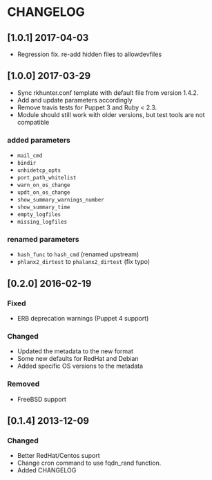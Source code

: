 # CHANGELOG


## [1.0.1] 2017-04-03

  * Regression fix. re-add hidden files to allowdevfiles

## [1.0.0] 2017-03-29

  * Sync rkhunter.conf template with default file from version 1.4.2.
  * Add and update parameters accordingly
  * Remove travis tests for Puppet 3 and Ruby < 2.3.
  * Module should still work with older versions, but test tools are not compatible

###  added parameters
  * `mail_cmd`
  * `bindir`
  * `unhidetcp_opts`
  * `port_path_whitelist`
  * `warn_on_os_change`
  * `updt_on_os_change`
  * `show_summary_warnings_number`
  * `show_summary_time`
  * `empty_logfiles`
  * `missing_logfiles`

###  renamed parameters
  * `hash_func` to `hash_cmd` (renamed upstream)
  * `phlanx2_dirtest` to `phalanx2_dirtest` (fix typo)

## [0.2.0] 2016-02-19
### Fixed
- ERB deprecation warnings (Puppet 4 support)

### Changed
- Updated the metadata to the new format
- Some new defaults for RedHat and Debian
- Added specific OS versions to the metadata

### Removed
- FreeBSD support

## [0.1.4] 2013-12-09
### Changed
- Better RedHat/Centos suport
- Change cron command to use fqdn_rand function.
- Added CHANGELOG
